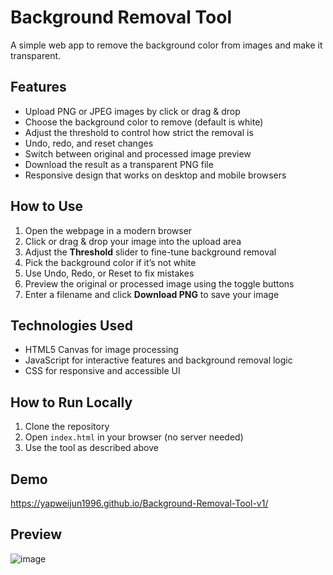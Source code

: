 # Background Removal Tool

A simple web app to remove the background color from images and make it transparent.

## Features

- Upload PNG or JPEG images by click or drag & drop  
- Choose the background color to remove (default is white)  
- Adjust the threshold to control how strict the removal is  
- Undo, redo, and reset changes  
- Switch between original and processed image preview  
- Download the result as a transparent PNG file  
- Responsive design that works on desktop and mobile browsers

## How to Use

1. Open the webpage in a modern browser  
2. Click or drag & drop your image into the upload area  
3. Adjust the **Threshold** slider to fine-tune background removal  
4. Pick the background color if it’s not white  
5. Use Undo, Redo, or Reset to fix mistakes  
6. Preview the original or processed image using the toggle buttons  
7. Enter a filename and click **Download PNG** to save your image

## Technologies Used

- HTML5 Canvas for image processing  
- JavaScript for interactive features and background removal logic  
- CSS for responsive and accessible UI

## How to Run Locally

1. Clone the repository  
2. Open `index.html` in your browser (no server needed)  
3. Use the tool as described above

## Demo

https://yapweijun1996.github.io/Background-Removal-Tool-v1/

## Preview

![image](https://github.com/user-attachments/assets/b5e0de19-1174-40fe-9205-c39a7f0050fb)
